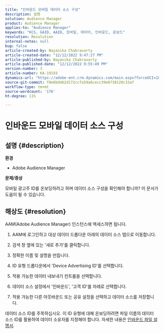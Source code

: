 ```yaml
---
title: "인바운드 모바일 데이터 소스 구성"
description: 설명
solution: Audience Manager
product: Audience Manager
applies-to: "Audience Manager"
keywords: "KCS, GAID, AAID, 모바일, 데이터, 인바운드, 온보드"
resolution: Resolution
internal-notes: null
bug: false
article-created-by: Nayanika Chakravarty
article-created-date: "12/12/2022 9:47:27 PM"
article-published-by: Nayanika Chakravarty
article-published-date: "12/12/2022 9:55:49 PM"
version-number: 3
article-number: KA-19193
dynamics-url: "https://adobe-ent.crm.dynamics.com/main.aspx?forceUCI=1&pagetype=entityrecord&etn=knowledgearticle&id=fdc3858b-667a-ed11-81ac-6045bd006b25"
source-git-commit: f8e6bd462d172ccfa59a6cecc39e0738120c33af
workflow-type: tm+mt
source-wordcount: '176'
ht-degree: 11%

---
```


# 인바운드 모바일 데이터 소스 구성

## 설명 {#description}


<b>환경</b>

- Adobe Audience Manager

<b>문제/증상</b>

모바일 광고주 ID를 온보딩하려고 하며 데이터 소스 구성을 확인해야 합니까? 이 문서가 도움이 될 수 있습니다.


## 해상도 {#resolution}


AAM(Adobe Audience Manager) 인스턴스에 액세스하면 됩니다.

1) AAM에 로그인하고 대상 데이터 드롭다운 아래의 데이터 소스 탭으로 이동합니다.

2) 검색 창 옆에 있는 &#39;새로 추가&#39;를 클릭합니다.

3) 정확한 이름 및 설명을 만듭니다.

4) ID 유형 드롭다운에서 &#39;Device Advertising ID&#39;를 선택합니다.

5) 적용 가능한 데이터 내보내기 컨트롤을 선택합니다.

6) 데이터 소스 설정에서 &#39;인바운드&#39;, &#39;고객 ID&#39;를 차례로 선택합니다.

7) 적용 가능한 다른 아웃바운드 또는 공유 설정을 선택하고 데이터 소스를 저장합니다.

데이터 소스 ID를 주목하십시오. 이 ID 유형에 대해 온보딩하려면 파일 이름의 데이터 소스 ID를 활용하여 데이터 소유자를 지정해야 합니다. 자세한 내용은 [인바운드 파일 설명서](https://experienceleague.adobe.com/docs/audience-manager/user-guide/implementation-integration-guides/sending-audience-data/batch-data-transfer-process/inbound-s3-filenames.html?lang=ko-KR).
